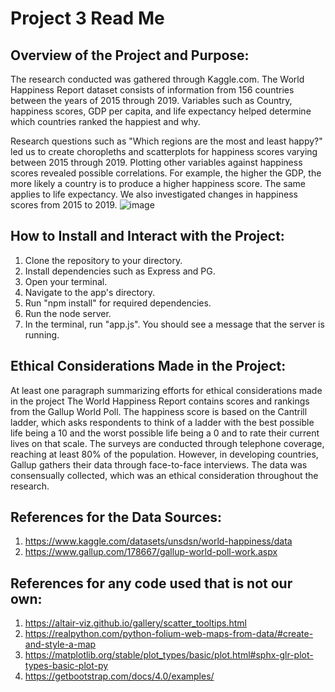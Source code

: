 # Project 3 Read Me
## Overview of the Project and Purpose: 
The research conducted was gathered through Kaggle.com. The World Happiness Report dataset consists of information from 156 countries between the years of 2015 through 2019. Variables such as Country, happiness scores, GDP per capita, and life expectancy helped determine which countries ranked the happiest and why. 

Research questions such as "Which regions are the most and least happy?" led us to create choropleths and scatterplots for happiness scores varying between 2015 through 2019. Plotting other variables against happiness scores revealed possible correlations. For example, the higher the GDP, the more likely a country is to produce a higher happiness score. The same applies to life expectancy. We also investigated changes in happiness scores from 2015 to 2019. 
![image](https://github.com/JMelendez31/Group_Project_3/assets/145075763/23e951d6-d371-42d0-8bd2-f7b2c4dd38e5)

## How to Install and Interact with the Project:
1. Clone the repository to your directory.
2. Install dependencies such as Express and PG.
3. Open your terminal.
4. Navigate to the app's directory.
5. Run "npm install" for required dependencies.
6. Run the node server.
7. In the terminal, run "app.js". You should see a message that the server is running.

## Ethical Considerations Made in the Project:
At least one paragraph summarizing efforts for ethical considerations made in the project
The World Happiness Report contains scores and rankings from the Gallup World Poll. The happiness score is based on the Cantrill ladder, which asks respondents to think of a ladder with the best possible life being a 10 and the worst possible life being a 0 and to rate their current lives on that scale. The surveys are conducted through telephone coverage, reaching at least 80% of the population. However, in developing countries, Gallup gathers their data through face-to-face interviews. The data was consensually collected, which was an ethical consideration throughout the research.

## References for the Data Sources:
1. https://www.kaggle.com/datasets/unsdsn/world-happiness/data
2. https://www.gallup.com/178667/gallup-world-poll-work.aspx

## References for any code used that is not our own:
1. https://altair-viz.github.io/gallery/scatter_tooltips.html
2. https://realpython.com/python-folium-web-maps-from-data/#create-and-style-a-map
3. https://matplotlib.org/stable/plot_types/basic/plot.html#sphx-glr-plot-types-basic-plot-py
4. https://getbootstrap.com/docs/4.0/examples/
